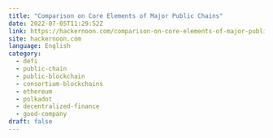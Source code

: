 ```yaml
---
title: "Comparison on Core Elements of Major Public Chains"
date: 2022-07-05T11:29:52Z
link: https://hackernoon.com/comparison-on-core-elements-of-major-public-chains?source=rss&utm_medium=RSS&utm_source=news.12bit.vn
site: hackernoon.com
language: English
category:
  - defi
  - public-chain
  - public-blockchain
  - consortium-blockchains
  - ethereum
  - polkadot
  - decentralized-finance
  - good-company
draft: false
---
```

